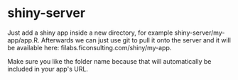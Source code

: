 # shiny-server
Just add a shiny app inside a new directory, for example shiny-server/my-app/app.R.  Afterwards we can just use git to pull it onto the server and it will be available here: filabs.ficonsulting.com/shiny/my-app.  

Make sure you like the folder name because that will automatically be included in your app's URL.
